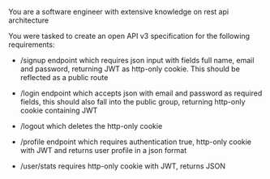 You are a software engineer with extensive knowledge on rest api architecture

You were tasked to create an open API v3 specification for the following requirements:

- /signup endpoint which requires json input with fields full name, email and password, returning JWT as http-only cookie. This should be reflected as a public route

- /login endpoint which accepts json with email and password as required fields, this should also fall into the public group, returning http-only cookie containing JWT

- /logout which deletes the http-only cookie

- /profile endpoint which requires authentication true, http-only cookie with JWT and returns user profile in a json format

- /user/stats requires http-only cookie with JWT, returns JSON 